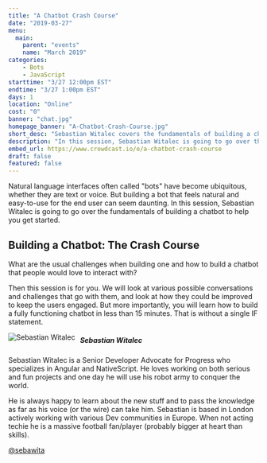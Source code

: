 ```yaml
---
title: "A Chatbot Crash Course"
date: "2019-03-27"
menu:
  main:
    parent: "events"
    name: "March 2019"
categories:
    - Bots
    - JavaScript
starttime: "3/27 12:00pm EST"
endtime: "3/27 1:00pm EST"
days: 1
location: "Online"
cost: "0"
banner: "chat.jpg"
homepage_banner: "A-Chatbot-Crash-Course.jpg"
short_desc: "Sebastian Witalec covers the fundamentals of building a chatbot."
description: "In this session, Sebastian Witalec is going to go over the fundamentals of building a chatbot to help you get started."
embed_url: https://www.crowdcast.io/e/a-chatbot-crash-course
draft: false
featured: false
---
```


Natural language interfaces often called "bots" have become ubiquitous, whether they are text or voice. But building a bot that feels natural and easy-to-use for the end user can seem daunting. In this session, Sebastian Witalec is going to go over the fundamentals of building a chatbot to help you get started.

## Building a Chatbot: The Crash Course

What are the usual challenges when building one and how to build a chatbot that people would love to interact with?

Then this session is for you. We will look at various possible conversations and challenges that go with them, and look at how they could be improved to keep the users engaged. But more importantly, you will learn how to build a fully functioning chatbot in less than 15 minutes. That is without a single IF statement.

<img src="/img/speakers/SebastianWitalec.png" style="float:left;margin-right: 10px;" alt="Sebastian Witalec">

##### Sebastian Witalec

Sebastian Witalec is a Senior Developer Advocate for Progress who specializes in Angular and NativeScript. He loves working on both serious and fun projects and one day he will use his robot army to conquer the world.

He is always happy to learn about the new stuff and to pass the knowledge as far as his voice (or the wire) can take him. Sebastian is based in London actively working with various Dev communities in Europe. When not acting techie he is a massive football fan/player (probably bigger at heart than skills).

<i class="fa fa-twitter" aria-hidden="true"></i> [@sebawita](https://twitter.com/sebawita)